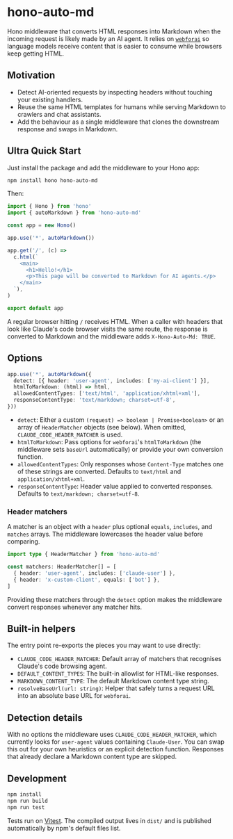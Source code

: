 # hono-auto-md

Hono middleware that converts HTML responses into Markdown when the incoming request is likely made by an AI agent. It relies on [`webforai`](https://www.npmjs.com/package/webforai) so language models receive content that is easier to consume while browsers keep getting HTML.

## Motivation

- Detect AI-oriented requests by inspecting headers without touching your existing handlers.
- Reuse the same HTML templates for humans while serving Markdown to crawlers and chat assistants.
- Add the behaviour as a single middleware that clones the downstream response and swaps in Markdown.

## Ultra Quick Start

Just install the package and add the middleware to your Hono app:

```bash
npm install hono hono-auto-md
```

Then:


```ts
import { Hono } from 'hono'
import { autoMarkdown } from 'hono-auto-md'

const app = new Hono()

app.use('*', autoMarkdown())

app.get('/', (c) =>
  c.html(`
    <main>
      <h1>Hello!</h1>
      <p>This page will be converted to Markdown for AI agents.</p>
    </main>
  `),
)

export default app
```

A regular browser hitting `/` receives HTML. When a caller with headers that look like Claude's code browser visits the same route, the response is converted to Markdown and the middleware adds `X-Hono-Auto-Md: TRUE`.

## Options

```ts
app.use('*', autoMarkdown({
  detect: [{ header: 'user-agent', includes: ['my-ai-client'] }],
  htmlToMarkdown: (html) => html,
  allowedContentTypes: ['text/html', 'application/xhtml+xml'],
  responseContentType: 'text/markdown; charset=utf-8',
}))
```

- `detect`: Either a custom `(request) => boolean | Promise<boolean>` or an array of `HeaderMatcher` objects (see below). When omitted, `CLAUDE_CODE_HEADER_MATCHER` is used.
- `htmlToMarkdown`: Pass options for `webforai`'s `htmlToMarkdown` (the middleware sets `baseUrl` automatically) or provide your own conversion function.
- `allowedContentTypes`: Only responses whose `Content-Type` matches one of these strings are converted. Defaults to `text/html` and `application/xhtml+xml`.
- `responseContentType`: Header value applied to converted responses. Defaults to `text/markdown; charset=utf-8`.

### Header matchers

A matcher is an object with a `header` plus optional `equals`, `includes`, and `matches` arrays. The middleware lowercases the header value before comparing.

```ts
import type { HeaderMatcher } from 'hono-auto-md'

const matchers: HeaderMatcher[] = [
  { header: 'user-agent', includes: ['claude-user'] },
  { header: 'x-custom-client', equals: ['bot'] },
]
```

Providing these matchers through the `detect` option makes the middleware convert responses whenever any matcher hits.

## Built-in helpers

The entry point re-exports the pieces you may want to use directly:

- `CLAUDE_CODE_HEADER_MATCHER`: Default array of matchers that recognises Claude's code browsing agent.
- `DEFAULT_CONTENT_TYPES`: The built-in allowlist for HTML-like responses.
- `MARKDOWN_CONTENT_TYPE`: The default Markdown content type string.
- `resolveBaseUrl(url: string)`: Helper that safely turns a request URL into an absolute base URL for `webforai`.

## Detection details

With no options the middleware uses `CLAUDE_CODE_HEADER_MATCHER`, which currently looks for `user-agent` values containing `Claude-User`. You can swap this out for your own heuristics or an explicit detection function. Responses that already declare a Markdown content type are skipped.

## Development

```bash
npm install
npm run build
npm run test
```

Tests run on [Vitest](https://vitest.dev/). The compiled output lives in `dist/` and is published automatically by npm's default files list.
